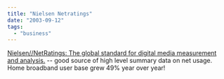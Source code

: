 ```yaml
---
title: "Nielsen Netratings"
date: "2003-09-12"
tags: 
  - "business"
---
```


[Nielsen//NetRatings: The global standard for digital media measurement and analysis.](http://www.nielsen-netratings.com/news.jsp "Nielsen//NetRatings: The global standard for digital media measurement and analysis.") -- good source of high level summary data on net usage. Home broadband user base grew 49% year over year!
